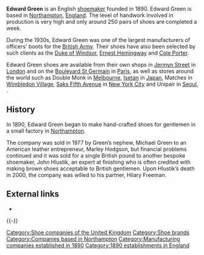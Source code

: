 **Edward Green** is an English [shoemaker](shoemaker "wikilink") founded
in 1890. Edward Green is based in [Northampton](Northampton "wikilink"),
[England](England "wikilink"). The level of handwork involved in
production is very high and only around 250 pairs of shoes are completed
a week.

During the 1930s, Edward Green was one of the largest manufacturers of
officers' boots for the [British Army](British_Army "wikilink"). Their
shoes have also been selected by such clients as the [Duke of
Windsor](Duke_of_Windsor "wikilink"), [Ernest
Hemingway](Ernest_Hemingway "wikilink") and [Cole
Porter](Cole_Porter "wikilink").

Edward Green shoes are available from their own shops in [Jermyn
Street](Jermyn_Street "wikilink") in [London](London "wikilink") and on
the [Boulevard St Germain](Boulevard_St_Germain "wikilink") in
[Paris](Paris "wikilink"), as well as stores around the world such as
Double Monk in [Melbourne](Melbourne "wikilink"),
[Isetan](Isetan "wikilink") in [Japan](Japan "wikilink"), Matches in
[Wimbledon Village](Wimbledon_Village "wikilink"), [Saks Fifth
Avenue](Saks_Fifth_Avenue "wikilink") in [New York
City](New_York_City "wikilink") and Unipair in
[Seoul](Seoul "wikilink"), .

## History

In 1890, Edward Green began to make hand-crafted shoes for gentlemen in
a small factory in [Northampton](Northampton "wikilink").

The company was sold in 1977 by Green’s nephew, Michael Green to an
American leather entrepreneur, Marley Hodgson, but financial problems
continued and it was sold for a single British pound to another bespoke
shoemaker, John Hlustik, an expert at finishing who is often credited
with making brown shoes acceptable to British gentlemen. Upon Hlustik’s
death in 2000, the company was willed to his partner, Hilary Freeman.

## External links

-

{{-}}

[Category:Shoe companies of the United
Kingdom](Category:Shoe_companies_of_the_United_Kingdom "wikilink")
[Category:Shoe brands](Category:Shoe_brands "wikilink")
[Category:Companies based in
Northampton](Category:Companies_based_in_Northampton "wikilink")
[Category:Manufacturing companies established in
1890](Category:Manufacturing_companies_established_in_1890 "wikilink")
[Category:1890 establishments in
England](Category:1890_establishments_in_England "wikilink")